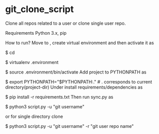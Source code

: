 # git_clone_script

Clone all repos related to a user or clone single user repo.

Requirements
Python 3.x, pip

How to run?
Move to <project-dir>, create virtual environment and then activate it as

$ cd <project-dir>

$ virtualenv .environment

$ source .environment/bin/activate
Add project to PYTHONPATH as

$ export PYTHONPATH="$PYTHONPATH:." # . corresponds to current directory(project-dir)
Under <project-dir> install requirements/dependencies as

$ pip install -r requirements.txt
Then run sync.py as

$ python3 script.py -u "git username"

or 
for single directory clone

$ python3 script.py -u "git username" -r "git user repo name"